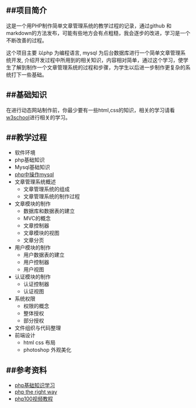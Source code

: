 ##项目简介
---

这是一个用PHP制作简单文章管理系统的教学过程的记录，通过github 和 markdown的方法发布，可能有些地方会有点粗糙，我会逐步的改进，学习是一个不断改善的过程。

这个项目主要 以php 为编程语言, mysql 为后台数据库进行一个简单文章管理系统开发, 介绍开发过程中所用到的相关知识，内容相对简单，通过这个学习，使学生了解到制作一个文章管理系统的过程和步骤，为学生以后进一步制作更复杂的系统打下一些基础。

##基础知识
---

在进行动态网站制作前，你最少要有一些html,css的知识，相关的学习请看[w3school](http://www.w3school.com.cn)进行相关的学习。

##教学过程
---

* 软件环境
* php基础知识
* Mysql基础知识
* [php中操作mysql](courses/mysql_operation_in_php.md)
* 文章管理系统概述
  * 文章管理系统的组成
  * 文章管理系统的制作过程
* 文章模块的制作
  * 数据库和数据表的建立
  * MVC的概念
  * 文章控制器
  * 文章模块的视图
  * 文章分页
* 用户模块的制作
  * 用户数据表的建立
  * 用户控制器
  * 用户视图
* 认证模块的制作
  * 认证控制器
  * 认证视图
* 系统权限
  * 权限的概念
  * 整体授权
  * 部分授权
* 文件组织与代码整理
* 前端设计 
  * html css 布局
  * photoshop 外观美化



##参考资料
---

* [php基础知识学习](http://www.w3school.com.cn/php/index.asp)
* [php the right way](http://wulijun.github.com/php-the-right-way/)
* [php100视频教程](http://www.youku.com)
